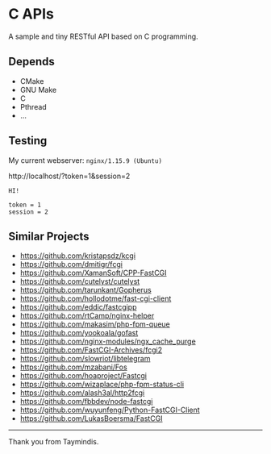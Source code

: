 # C APIs

A sample and tiny RESTful API based on C programming.

## Depends

- CMake
- GNU Make
- C
- Pthread
- ...

## Testing

My current webserver: `nginx/1.15.9 (Ubuntu)`

http://localhost/?token=1&session=2

```
HI!

token = 1
session = 2
```

## Similar Projects

- https://github.com/kristapsdz/kcgi
- https://github.com/dmitigr/fcgi
- https://github.com/XamanSoft/CPP-FastCGI
- https://github.com/cutelyst/cutelyst
- https://github.com/tarunkant/Gopherus
- https://github.com/hollodotme/fast-cgi-client
- https://github.com/eddic/fastcgipp
- https://github.com/rtCamp/nginx-helper
- https://github.com/makasim/php-fpm-queue
- https://github.com/yookoala/gofast
- https://github.com/nginx-modules/ngx_cache_purge
- https://github.com/FastCGI-Archives/fcgi2
- https://github.com/slowriot/libtelegram
- https://github.com/mzabani/Fos
- https://github.com/hoaproject/Fastcgi
- https://github.com/wizaplace/php-fpm-status-cli
- https://github.com/alash3al/http2fcgi
- https://github.com/fbbdev/node-fastcgi
- https://github.com/wuyunfeng/Python-FastCGI-Client
- https://github.com/LukasBoersma/FastCGI

---------

Thank you from Taymindis.
